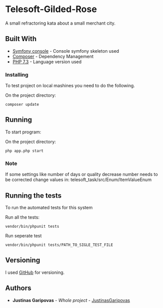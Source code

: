 # Telesoft-Gilded-Rose

A small refractoring kata about a small merchant city.

## Built With

* [Symfony console](https://symfony.com/doc/current/components/console.html) - Console symfony skeleton used
* [Composer](https://getcomposer.org/) - Dependency Management
* [PHP 7.3](https://www.php.net/releases/7_3_0.php/) - Language version used

### Installing

To test project on local mashines you need to do the following.

On the project directory:
```
composer update
```

## Running

To start program:

On the project directory:

```
php app.php start
```
### Note

If some settings like number of days or quality decrease number needs to be corrected
change values in:
  telesoft_task/src/Enum/ItemValueEnum


## Running the tests

To run the automated tests for this system

Run all the tests:

```
vendor/bin/phpunit tests
```

Run seperate test

```
vendor/bin/phpunit tests/PATH_TO_SIGLE_TEST_FILE
```
## Versioning

I used [GitHub](http://github.com/) for versioning. 

## Authors

* **Justinas Garipovas** - *Whole project* - [JustinasGaripovas](https://github.com/JustinasGaripovas)
